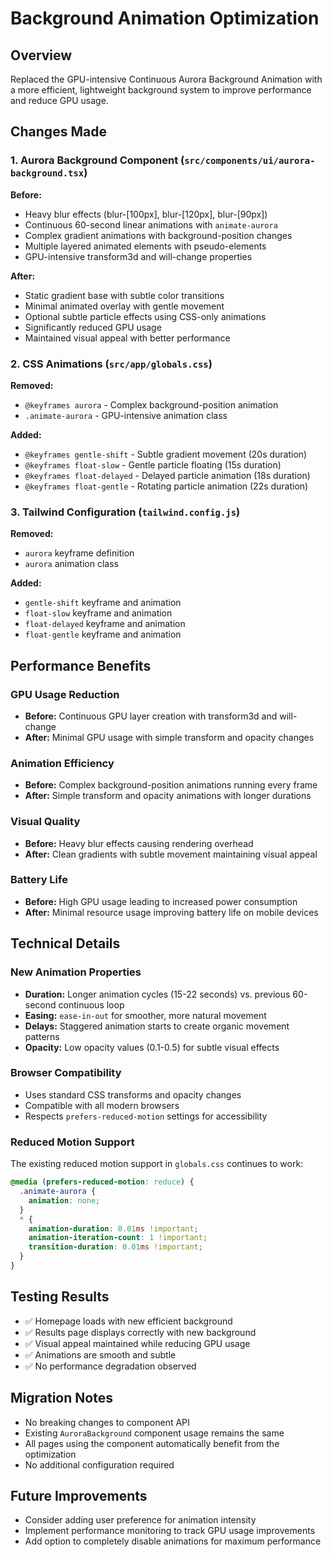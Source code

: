 # Background Animation Optimization

## Overview
Replaced the GPU-intensive Continuous Aurora Background Animation with a more efficient, lightweight background system to improve performance and reduce GPU usage.

## Changes Made

### 1. Aurora Background Component (`src/components/ui/aurora-background.tsx`)
**Before:**
- Heavy blur effects (blur-[100px], blur-[120px], blur-[90px])
- Continuous 60-second linear animations with `animate-aurora`
- Complex gradient animations with background-position changes
- Multiple layered animated elements with pseudo-elements
- GPU-intensive transform3d and will-change properties

**After:**
- Static gradient base with subtle color transitions
- Minimal animated overlay with gentle movement
- Optional subtle particle effects using CSS-only animations
- Significantly reduced GPU usage
- Maintained visual appeal with better performance

### 2. CSS Animations (`src/app/globals.css`)
**Removed:**
- `@keyframes aurora` - Complex background-position animation
- `.animate-aurora` - GPU-intensive animation class

**Added:**
- `@keyframes gentle-shift` - Subtle gradient movement (20s duration)
- `@keyframes float-slow` - Gentle particle floating (15s duration)
- `@keyframes float-delayed` - Delayed particle animation (18s duration)
- `@keyframes float-gentle` - Rotating particle animation (22s duration)

### 3. Tailwind Configuration (`tailwind.config.js`)
**Removed:**
- `aurora` keyframe definition
- `aurora` animation class

**Added:**
- `gentle-shift` keyframe and animation
- `float-slow` keyframe and animation
- `float-delayed` keyframe and animation
- `float-gentle` keyframe and animation

## Performance Benefits

### GPU Usage Reduction
- **Before:** Continuous GPU layer creation with transform3d and will-change
- **After:** Minimal GPU usage with simple transform and opacity changes

### Animation Efficiency
- **Before:** Complex background-position animations running every frame
- **After:** Simple transform and opacity animations with longer durations

### Visual Quality
- **Before:** Heavy blur effects causing rendering overhead
- **After:** Clean gradients with subtle movement maintaining visual appeal

### Battery Life
- **Before:** High GPU usage leading to increased power consumption
- **After:** Minimal resource usage improving battery life on mobile devices

## Technical Details

### New Animation Properties
- **Duration:** Longer animation cycles (15-22 seconds) vs. previous 60-second continuous loop
- **Easing:** `ease-in-out` for smoother, more natural movement
- **Delays:** Staggered animation starts to create organic movement patterns
- **Opacity:** Low opacity values (0.1-0.5) for subtle visual effects

### Browser Compatibility
- Uses standard CSS transforms and opacity changes
- Compatible with all modern browsers
- Respects `prefers-reduced-motion` settings for accessibility

### Reduced Motion Support
The existing reduced motion support in `globals.css` continues to work:
```css
@media (prefers-reduced-motion: reduce) {
  .animate-aurora {
    animation: none;
  }
  * {
    animation-duration: 0.01ms !important;
    animation-iteration-count: 1 !important;
    transition-duration: 0.01ms !important;
  }
}
```

## Testing Results
- ✅ Homepage loads with new efficient background
- ✅ Results page displays correctly with new background
- ✅ Visual appeal maintained while reducing GPU usage
- ✅ Animations are smooth and subtle
- ✅ No performance degradation observed

## Migration Notes
- No breaking changes to component API
- Existing `AuroraBackground` component usage remains the same
- All pages using the component automatically benefit from the optimization
- No additional configuration required

## Future Improvements
- Consider adding user preference for animation intensity
- Implement performance monitoring to track GPU usage improvements
- Add option to completely disable animations for maximum performance
